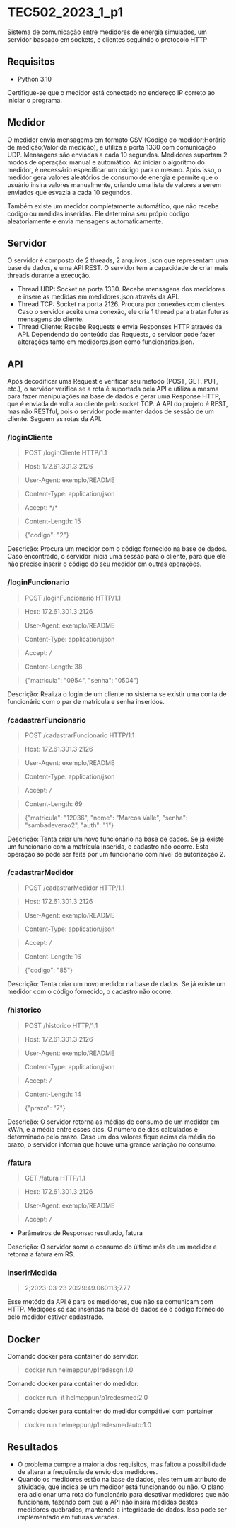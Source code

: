 # TEC502_2023_1_p1
Sistema de comunicação entre medidores de energia simulados, um servidor baseado em sockets, e clientes seguindo o protocolo HTTP

## Requisitos

* Python 3.10

Certifique-se que o medidor está conectado no endereço IP correto ao iniciar o programa.

## Medidor

O medidor envia mensagems em formato CSV (Código do medidor;Horário de medição;Valor da medição), e utiliza a porta 1330 com comunicação UDP. Mensagens são enviadas a cada 10 segundos. Medidores suportam 2 modos de operação: manual e automático. Ao iniciar o algoritmo do medidor, é necessário especificar um código para o mesmo. Após isso, o medidor gera valores aleatórios de consumo de energia e permite que o usuário insira valores manualmente, criando uma lista de valores a serem enviados que esvazia a cada 10 segundos.

Também existe um medidor completamente automático, que não recebe código ou medidas inseridas. Ele determina seu própio código aleatoriamente e envia mensagens automaticamente.

## Servidor

O servidor é composto de 2 threads, 2 arquivos .json que representam uma base de dados, e uma API REST. O servidor tem a capacidade de criar mais threads durante a execução.

* Thread UDP: Socket na porta 1330. Recebe mensagens dos medidores e insere as medidas em medidores.json através da API.
* Thread TCP: Socket na porta 2126. Procura por conexões com clientes. Caso o servidor aceite uma conexão, ele cria 1 thread para tratar futuras mensagens do cliente.
* Thread Cliente: Recebe Requests e envia Responses HTTP através da API. Dependendo do conteúdo das Requests, o servidor pode fazer alterações tanto em medidores.json como funcionarios.json.

## API

Após decodificar uma Request e verificar seu metódo (POST, GET, PUT, etc.), o servidor verifica se a rota é suportada pela API e utiliza a mesma para fazer manipulações na base de dados e gerar uma Response HTTP, que é enviada de volta ao cliente pelo socket TCP. A API do projeto é REST, mas não RESTful, pois o servidor pode manter dados de sessão de um cliente. Seguem as rotas da API.

### /loginCliente

  > POST /loginCliente HTTP/1.1
  
  > Host: 172.61.301.3:2126
  
  > User-Agent: exemplo/README
  
  > Content-Type: application/json
  
  > Accept: \*/\*
  
  > Content-Length: 15
  
  >{"codigo": "2"}


Descrição: Procura um medidor com o código fornecido na base de dados. Caso encontrado, o servidor inicia uma sessão para o cliente, para que ele não precise
inserir o código do seu medidor em outras operações.


### /loginFuncionario

> POST /loginFuncionario HTTP/1.1

> Host: 172.61.301.3:2126

> User-Agent: exemplo/README

> Content-Type: application/json

> Accept: */*

> Content-Length: 38

> {"matricula": "0954", "senha": "0504"}

Descrição: Realiza o login de um cliente no sistema se existir uma conta de funcionário com o par de matricula e senha inseridos.

### /cadastrarFuncionario

> POST /cadastrarFuncionario HTTP/1.1

> Host: 172.61.301.3:2126

> User-Agent: exemplo/README

> Content-Type: application/json

> Accept: */*

> Content-Length: 69

> {"matricula": "12036", "nome": "Marcos Valle", "senha": "sambadeverao2", "auth": "1"}

Descrição: Tenta criar um novo funcionário na base de dados. Se já existe um funcionário com a matrícula inserida, o cadastro não ocorre. Esta operação só pode ser feita por um funcionário com nível de autorização 2.

### /cadastrarMedidor

> POST /cadastrarMedidor HTTP/1.1

> Host: 172.61.301.3:2126

> User-Agent: exemplo/README

> Content-Type: application/json

> Accept: */*

> Content-Length: 16

> {"codigo": "85"}

Descrição: Tenta criar um novo medidor na base de dados. Se já existe um medidor com o código fornecido, o cadastro não ocorre.

### /historico

> POST /historico HTTP/1.1

> Host: 172.61.301.3:2126

> User-Agent: exemplo/README

> Content-Type: application/json

> Accept: */*

> Content-Length: 14

> {"prazo": "7"}

Descrição: O servidor retorna as médias de consumo de um medidor em kW/h, e a média entre esses dias. O número de dias calculados é determinado pelo prazo. Caso um dos valores fique acima da média do prazo, o servidor informa que houve uma grande variação no consumo.

### /fatura

> GET /fatura HTTP/1.1

> Host: 172.61.301.3:2126

> User-Agent: exemplo/README

> Accept: */*

* Parâmetros de Response: resultado, fatura

Descrição: O servidor soma o consumo do último mês de um medidor e retorna a fatura em R$.

### inserirMedida

>2;2023-03-23 20:29:49.060113;7.77

Esse metódo da API é para os medidores, que não se comunicam com HTTP. Medições só são inseridas na base de dados se o código fornecido pelo medidor estiver cadastrado.

## Docker

Comando docker para container do servidor:

> docker run helmeppun/p1redesgn:1.0

Comando docker para container do medidor:

>docker run -it helmeppun/p1redesmed:2.0

Comando docker para container do medidor compátivel com portainer

>docker run helmeppun/p1redesmedauto:1.0

## Resultados

* O problema cumpre a maioria dos requisitos, mas faltou a possibilidade de alterar a frequência de envio dos medidores.
* Quando os medidores estão na base de dados, eles tem um atributo de atividade, que indica se um medidor está funcionando ou não. O plano era adicionar uma rota do funcionário para desativar medidores que não funcionam, fazendo com que a API não insira medidas destes medidores quebrados, mantendo a integridade de dados. Isso pode ser implementado em futuras versões.
